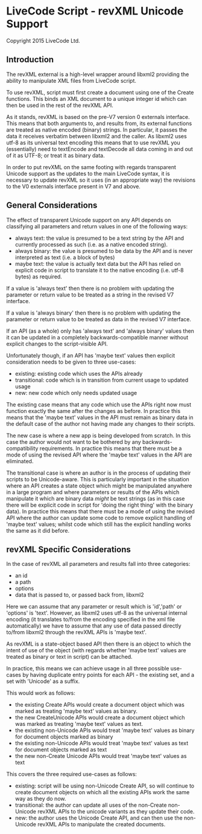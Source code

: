 # LiveCode Script - revXML Unicode Support
Copyright 2015 LiveCode Ltd.

## Introduction

The revXML external is a high-level wrapper around libxml2 providing the ability
to manipulate XML files from LiveCode script.

To use revXML, script must first create a document using one of the Create
functions. This binds an XML document to a unique integer id which can then be
used in the rest of the revXML API.

As it stands, revXML is based on the pre-V7 version 0 externals interface. This
means that both arguments to, and results from, its external functions are treated
as native encoded (binary) strings. In particular, it passes the data it receives
verbatim between libxml2 and the caller. As libxml2 uses utf-8 as its universal
text encoding this means that to use revXML you (essentially) need to textEncode and
textDecode all data coming in and out of it as UTF-8; or treat it as binary data.

In order to put revXML on the same footing with regards transparent Unicode support
as the updates to the main LiveCode syntax, it is necessary to update revXML so it
uses (in an appropriate way) the revisions to the V0 externals interface present
in V7 and above.

## General Considerations

The effect of transparent Unicode support on any API depends on classifying all
parameters and return values in one of the following ways:

  - always text: the value is presumed to be a text string by the API and currently
processed as such (i.e. as a native encoded string).
  - always binary: the value is presumed to be data by the API and is never
interpreted as text (i.e. a block of bytes)
  - maybe text: the value is actually text data but the API has relied on explicit
code in script to translate it to the native encoding (i.e. utf-8 bytes) as required.

If a value is 'always text' then there is no problem with updating the parameter
or return value to be treated as a string in the revised V7 interface.

If a value is 'always binary' then there is no problem with updating the parameter
or return value to be treated as data in the revised V7 interface.

If an API (as a whole) only has 'always text' and 'always binary' values then it can
be updated in a completely backwards-compatible manner without explicit changes to
the script-visible API.

Unfortunately though, if an API has 'maybe text' values then explicit consideration
needs to be given to three use-cases:

  - existing: existing code which uses the APIs already
  - transitional: code which is in transition from current usage to updated usage
  - new: new code which only needs updated usage

The existing case means that any code which use the APIs right now must
function exactly the same after the changes as before. In practice this means that
the 'maybe text' values in the API must remain as binary data in the default case
of the author not having made any changes to their scripts.

The new case is where a new app is being developed from scratch. In this case
the author would not want to be bothered by any backwards-compatibility
requirements. In practice this means that there must be a mode of using the 
revised API where the 'maybe text' values in the API are eliminated.

The transitional case is where an author is in the process of updating their
scripts to be Unicode-aware. This is particularly important in the situation where
an API creates a state object which might be manipulated anywhere in a large
program and where parameters or results of the APIs which manipulate it which
are binary data *might* be text strings (as in this case there will be explicit
code in script for 'doing the right thing' with the binary data). In practice this
means that there must be a mode of using the revised API where the author can update
some code to remove explicit handling of 'maybe text' values; whilst code which still
has the explicit handling works the same as it did before.

## revXML Specific Considerations

In the case of revXML all parameters and results fall into three categories:

  - an id
  - a path
  - options
  - data that is passed to, or passed back from, libxml2

Here we can assume that any parameter or result which is 'id','path' or 'options'
is 'text'. However, as libxml2 uses utf-8 as the universal internal encoding (it
translates to/from the encoding specified in the xml file automatically) we have
to assume that any use of data passed directly to/from libxml2 through the revXML
APIs is 'maybe text'.

As revXML is a state-object based API then there is an object to which the intent
of use of the object (with regards whether 'maybe text' values are treated as
binary or text in script) can be attached.

In practice, this means we can achieve usage in all three possible use-cases by
having duplicate entry points for each API - the existing set, and a set with
'Unicode' as a suffix.

This would work as follows:

  - the existing Create APIs would create a document object which was marked as
treating 'maybe text' values as binary.
  - the new CreateUnicode APIs would create a document object which was marked as
treating 'maybe text' values as text.
  - the existing non-Unicode APIs would treat 'maybe text' values as binary for
document objects marked as binary
  - the existing non-Unicode APIs would treat 'maybe text' values as text for
document objects marked as text
  - the new non-Create Unicode APIs would treat 'maybe text' values as text

This covers the three required use-cases as follows:

  - existing: script will be using non-Unicode Create API, so will continue to
create document objects on which all the existing APIs work the same way as they
do now.
  - transitional: the author can update all uses of the non-Create non-Unicode revXML
APIs to the unicode variants as they update their code.
  - new: the author uses the Unicode Create API, and can then use the non-Unicode revXML
APIs to manipulate the created documents.



